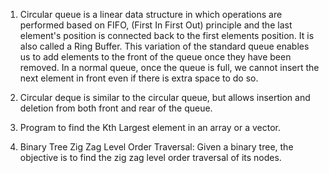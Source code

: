 1. Circular queue is a linear data structure in which operations are performed based on FIFO,  (First In First Out) principle and the last element's position is connected back to the first elements position. It is also called a Ring Buffer. This variation of the standard queue enables us to add elements to the front of the queue once they have been removed. In a normal queue, once the queue is full, we cannot insert the next element in front even if there is extra space to do so.

2. Circular deque is similar to the circular queue, but allows insertion and deletion from both front and rear of the queue. 

3. Program to find the Kth Largest element in an array or a vector. 

4. Binary Tree Zig Zag Level Order Traversal: Given a binary tree, the objective is to find the zig zag level order traversal of its nodes.
